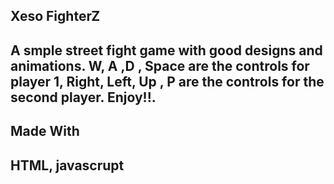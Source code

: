 ## Xeso FighterZ ##
A smple street fight game with good designs and animations. W, A ,D , Space are the controls for player 1, Right, Left, Up , P are the controls for the second player. Enjoy!!. 
---
## Made With ## 
HTML, javascrupt
---
